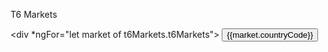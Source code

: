 <ion-card>   <ion-card-header>     T6 Markets   </ion-card-header>   <ion-card-content>     <div id="serviceStatus-button-bar5" class="button-bar" style="padding-right:5px;">     <div  *ngFor="let market of t6Markets.t6Markets">       <button ion-button color="status{{market.status}}">{{market.countryCode}}</button>     </div></div>   </ion-card-content> </ion-card>
